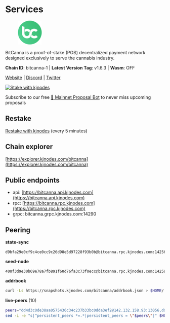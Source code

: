 # Services

<figure><img src="https://raw.githubusercontent.com/kj89/cosmos-images/main/logos/bitcanna.png" alt=""><figcaption></figcaption></figure>

BitCanna is a proof-of-stake (POS) decentralized payment network designed exclusively to serve the cannabis industry. 

**Chain ID**: bitcanna-1 | **Latest Version Tag**: v1.6.3 | **Wasm**: OFF

[Website](https://www.bitcanna.io) | [Discord](https://discord.gg/9AVrzaVQvs) | [Twitter](https://twitter.com/BitCannaGlobal)

[![Stake with kjnodes](https://i.ibb.co/cr44Q8j/button-stake-with-kjnodes.png)](https://restake.app/bitcanna/bcnavaloper1aym6s8eza7kjvnxuwxufrzccz6vqvgnsc47cc7)

Subscribe to our free [🤖 Mainnet Proposal Bot](https://t.me/kjnodes_proposal_bot) to never miss upcoming proposals

## Restake

[Restake with kjnodes](https://restake.app/bitcanna/bcnavaloper1aym6s8eza7kjvnxuwxufrzccz6vqvgnsc47cc7) (every 5 minutes)
## Chain explorer
[https://explorer.kjnodes.com/bitcanna](https://explorer.kjnodes.com/bitcanna)

## Public endpoints

* api: [https://bitcanna.api.kjnodes.com](https://bitcanna.api.kjnodes.com)
* rpc: [https://bitcanna.rpc.kjnodes.com](https://bitcanna.rpc.kjnodes.com)
* grpc: bitcanna.grpc.kjnodes.com:14290

## Peering

**state-sync**

```text
d9bfa29e0cf9c4ce0cc9c26d98e5d97228f93b0b@bitcanna.rpc.kjnodes.com:14256
```

**seed-node**

```text
400f3d9e30b69e78a7fb891f60d76fa3c73f0ecc@bitcanna.rpc.kjnodes.com:14259
```

**addrbook**
```bash
curl -Ls https://snapshots.kjnodes.com/bitcanna/addrbook.json > $HOME/.bcna/config/addrbook.json
```

**live-peers** (10)
```bash
peers="dd4d3c0de38aa0575436c34c237b33bc0dda3ef2@142.132.158.93:13056,d9bfa29e0cf9c4ce0cc9c26d98e5d97228f93b0b@65.109.88.38:14256,23671067d0fd40aec523290585c7d8e91034a771@65.108.43.170:26656,8a3d8b8a6608f19fbdb34d330c9c9dd44a756a38@88.198.52.150:26666,5af4f132d1c63cbe9d828d58522fdbb4bd508880@136.244.29.116:31656,2c46e946a2375111b345f5bd2a8617c0e5438767@94.130.200.168:46656,d2247f7b919f0781c90ee61958d7044665a22d38@169.155.169.55:26656,ec4796daea06ecf0e51819b931fbcb3e1a99b137@144.91.101.49:26656,b212d5740b2e11e54f56b072dc13b6134650cfb5@169.155.168.54:26656,9532a13b05e5f68f2ca01f90b3d1ba9a762af817@65.108.131.190:21956"
sed -i -e "s|^persistent_peers *=.*|persistent_peers = \"$peers\"|" $HOME/.bcna/config/config.toml
```

